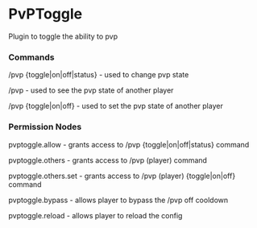 # PvPToggle
Plugin to toggle the ability to pvp

### Commands
/pvp {toggle|on|off|status} - used to change pvp state

/pvp <player> - used to see the pvp state of another player

/pvp <player> {toggle|on|off} - used to set the pvp state of another player

### Permission Nodes
pvptoggle.allow - grants access to /pvp {toggle|on|off|status} command

pvptoggle.others - grants access to /pvp (player) command

pvptoggle.others.set - grants access to /pvp (player) {toggle|on|off} command

pvptoggle.bypass - allows player to bypass the /pvp off cooldown

pvptoggle.reload - allows player to reload the config
